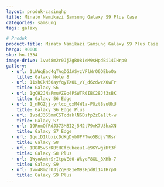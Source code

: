 ```yaml
---
layout: produk-casinghp
title: Minato Namikazi Samsung Galaxy S9 Plus Case
categories: samsung
tags: galaxy

# Produk
product-title: Minato Namikazi Samsung Galaxy S9 Plus Case
harga: 90000
sku: hn-1334
image-drive: 1vw48m2r0JjZgR081eM9sHpdBi14IHrp0
gallery:
  - url: 1LWWqEad4gTAgDGJASyzVFlWrO6OEboOa
    title: Galaxy Note 8
  - url: 11xhCkM50ayfqyTXOL_vY_d6zdwzX0wFr
    title: Galaxy S6
  - url: 1gCH2JNaPmuVZ9o4PSWTR0IBC28Jf3sBK
    title: Galaxy S6 Edge
  - url: 1_nRGZjj-yrlco_qxM4W1a-POzt8suUkU
    title: Galaxy S6 Edge Plus
  - url: 1vzdJ3S5mmCSTcdaklNGDsfp2zGa1lt-w
    title: Galaxy S7
  - url: 19RnmOfRdJ373M8I2j5M2t79mK7U3hxXN
    title: Galaxy S7 Edge
  - url: 1quiD1lbxicDdKgDybUPFTwo5BdjvYRsr
    title: Galaxy S8
  - url: 1DO85vSrKBtHCfcubeeu1-e9KYwgiHt3f
    title: Galaxy S8 Plus
  - url: 1WyoAmhrSrItpVEd0-WkyeF8GL_8XHb-7
    title: Galaxy S9
  - url: 1vw48m2r0JjZgR081eM9sHpdBi14IHrp0
    title: Galaxy S9 Plus
---
```

